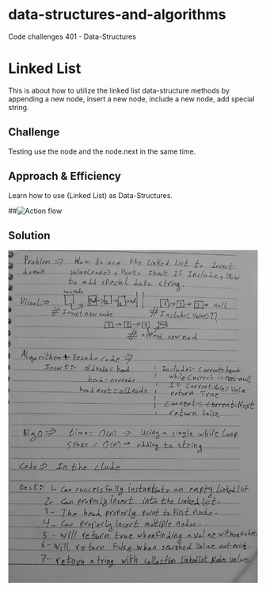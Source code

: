 # data-structures-and-algorithms
Code challenges 401 - Data-Structures

# Linked List
This is about how to utilize the linked list data-structure methods by appending a new node, insert a new node, include a new node, add special string.
## Challenge
Testing use the node and the node.next in the same time.

## Approach & Efficiency
Learn how to use (Linked List) as Data-Structures.

##![Action flow](https://github.com/Abdallah-401-advanced-javascript/data-structures-and-algorithms/runs/718677160?check_suite_focus=true)

## Solution
![UML Diagram](./assets/linked-list.jpg)